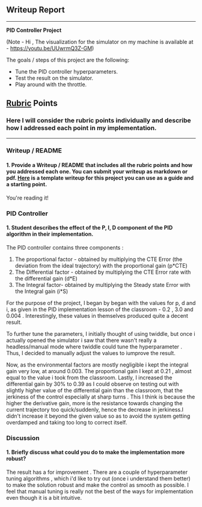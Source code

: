 ## Writeup Report

---

**PID Controller Project**

(Note - Hi , The visualization for the simulator on my machine is available at - https://youtu.be/UUwrmQ3Z-GM)

The goals / steps of this project are the following:

* Tune the PID controller hyperparameters.
* Test the result on the simulator. 
* Play around with the throttle.


## [Rubric](https://review.udacity.com/#!/rubrics/824/view) Points
### Here I will consider the rubric points individually and describe how I addressed each point in my implementation.  

---
### Writeup / README

#### 1. Provide a Writeup / README that includes all the rubric points and how you addressed each one.  You can submit your writeup as markdown or pdf.  [Here](https://github.com/udacity/CarND-Vehicle-Detection/blob/master/writeup_template.md) is a template writeup for this project you can use as a guide and a starting point.  

You're reading it!

### PID Controller

#### 1. Student describes the effect of the P, I, D component of the PID algorithm in their implementation.

The PID controller contains three components :

1. The proportional factor - obtained by multiplying the CTE Error (the deviation from the ideal trajectory) with the proportional gain (p*CTE)
2. The Differential factor - obtained by multiplying the CTE Error rate with the differential gain (d*E)
3. The Integral factor- obtained by multiplying the Steady state Error  with the Integral gain (i*S)

For the purpose of the project, I began by began with the values for p, d and i, as given in the PID implementation lesson of the classroom - 0.2 , 3.0 and 0.004 . Interestingly, these values in themselves produced quite a decent result.

To further tune the parameters, I initially thought of using twiddle, but once i actually opened the simulator i saw that there wasn't really a headless/manual mode where twiddle could tune the hyperparameter . Thus, I decided to manually adjust the values to iumprove the result. 

Now, as the environmental factors are mostly negligible i kept the integral gain very low, at around 0.003. The proportional gain I kept at 0.21 , almost equal to the value i took from the classroom. Lastly, I increased the differential gain by 30% to 0.39 as I could observe on testing out with slightly higher value of the differential gain than the classroom, that the jerkiness of the control especially at sharp turns . This I think is because the higher the derivative gain, more is the resistance towards changing the current trajectory too quick/suddenly, hence the decrease in jerkiness.I didn't increase it beyond the given value so as to avoid the system getting overdamped and taking too long to correct itself.

### Discussion

#### 1. Briefly discuss what could you do to make the implementation more robust?


The result has a for improvement . There are a couple of hyperparameter tuning algorithms , which i'd like to try out (once i understand them better) to make the solution robust and make the control as smooth as possible. I feel that manual tuning is really not the best of the ways for implementation even though it is a bit intuitive.

